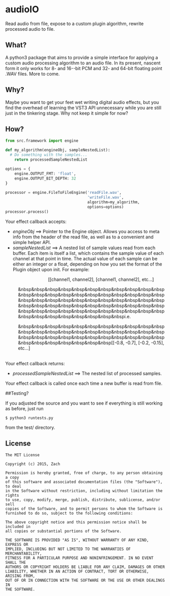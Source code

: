 # audioIO
Read audio from file, expose to a custom plugin algorithm, rewrite processed audio to file.

## What?

A python3 package that aims to provide a simple interface for applying a custom audio
processing algorithm to an audio file.  In its present, nascent form it only works for
8- and 16--bit PCM and 32- and 64-bit floating point .WAV files.  More to come.

## Why?

Maybe you want to get your feet wet writing digital audio effects, but you find the
overhead of learning the VST3 API unnecessary while you are still just in the tinkering
stage.  Why not keep it simple for now?

## How?

```python
from src.framework import engine

def my_algorithm(engineObj, sampleNestedList):
  # Do something with the samples...
	return processedSampleNestedList

options = {
	engine.OUTPUT_FMT: 'float',
	engine.OUTPUT_BIT_DEPTH: 32
}
	
processor = engine.FileToFileEngine('readFile.wav', 
									'writeFile.wav', 
                                    algorithm=my_algorithm, 
                                    options=options)
processor.process()
```

Your effect callback accepts:

- *engineObj*		 ==>  Pointer to the Engine object.  Allows you access to meta info from the header of the read file, as well as to a convenient and simple helper API.
- *sampleNestedList* ==>  A nested list of sample values read from each buffer.  Each item is itself a list, which contains the sample value of each channel at that point in time.  The actual value of each sample can be either an integer or a float, depending on how you set the format of the Plugin object upon init.  For example:

<dl>
	<dd>                        
&nbsp&nbsp&nbsp&nbsp&nbsp&nbsp&nbsp&nbsp&nbsp&nbsp&nbsp&nbsp&nbsp&nbsp&nbsp&nbsp&nbsp&nbsp&nbsp&nbsp&nbsp&nbsp&nbsp&nbsp[[channel1, channel2], [channel1, channel2], etc...]<br>
                            
&nbsp&nbsp&nbsp&nbsp&nbsp&nbsp&nbsp&nbsp&nbsp&nbsp&nbsp&nbsp&nbsp&nbsp&nbsp&nbsp&nbsp&nbsp&nbsp&nbsp&nbsp&nbsp&nbsp&nbsp&nbsp&nbsp&nbsp&nbsp&nbsp&nbsp&nbsp&nbsp&nbsp&nbsp&nbsp&nbsp&nbsp&nbsp&nbsp&nbsp&nbsp&nbsp&nbsp&nbsp&nbsp&nbsp&nbsp&nbsp&nbsp&nbsp&nbsp&nbsp&nbsp&nbsp&nbsp&nbsp&nbsp&nbsp&nbsp&nbsp&nbsp&nbsp&nbspi.e.<br>
                                    
&nbsp&nbsp&nbsp&nbsp&nbsp&nbsp&nbsp&nbsp&nbsp&nbsp&nbsp&nbsp&nbsp&nbsp&nbsp&nbsp&nbsp&nbsp&nbsp&nbsp&nbsp&nbsp&nbsp&nbsp&nbsp&nbsp&nbsp&nbsp&nbsp&nbsp&nbsp&nbsp&nbsp&nbsp&nbsp&nbsp&nbsp&nbsp&nbsp&nbsp[[-0.8, -0.7], [-0.2, -0.15], etc...]<br><br>
	</dd>
</dl>
                        

Your effect callback returns:

- *processedSampleNestedList*  ==>  The nested list of processed samples.

Your effect callback is called once each time a new buffer is read from file.

##Testing?

If you adjusted the source and you want to see if everything is still working as
before, just run 

```$ python3 runtests.py```

from the test/ directory.

## License

```
The MIT License

Copyright (c) 2015, Zach

Permission is hereby granted, free of charge, to any person obtaining a copy
of this software and associated documentation files (the "Software"), to deal
in the Software without restriction, including without limitation the rights
to use, copy, modify, merge, publish, distribute, sublicense, and/or sell
copies of the Software, and to permit persons to whom the Software is
furnished to do so, subject to the following conditions:

The above copyright notice and this permission notice shall be included in
all copies or substantial portions of the Software.

THE SOFTWARE IS PROVIDED "AS IS", WITHOUT WARRANTY OF ANY KIND, EXPRESS OR
IMPLIED, INCLUDING BUT NOT LIMITED TO THE WARRANTIES OF MERCHANTABILITY,
FITNESS FOR A PARTICULAR PURPOSE AND NONINFRINGEMENT. IN NO EVENT SHALL THE
AUTHORS OR COPYRIGHT HOLDERS BE LIABLE FOR ANY CLAIM, DAMAGES OR OTHER
LIABILITY, WHETHER IN AN ACTION OF CONTRACT, TORT OR OTHERWISE, ARISING FROM,
OUT OF OR IN CONNECTION WITH THE SOFTWARE OR THE USE OR OTHER DEALINGS IN
THE SOFTWARE.
```
